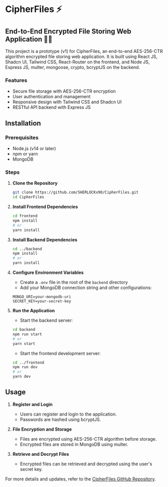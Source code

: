 # CipherFiles ⚡

## End-to-End Encrypted File Storing Web Application 🔐📂

This project is a prototype (v1) for CipherFiles, an end-to-end AES-256-CTR algorithm encrypted file storing web application. It is built using React JS, Shadcn UI, Tailwind CSS, React-Router on the frontend, and Node JS, Express JS, multer, mongoose, crypto, bcryptJS on the backend.

### Features

- Secure file storage with AES-256-CTR encryption
- User authentication and management
- Responsive design with Tailwind CSS and Shadcn UI
- RESTful API backend with Express JS

## Installation

### Prerequisites

- Node.js (v14 or later)
- npm or yarn
- MongoDB

### Steps

1. **Clone the Repository**

    ```sh
    git clone https://github.com/SHERLOCKx90/CipherFiles.git
    cd CipherFiles
    ```

2. **Install Frontend Dependencies**

    ```sh
    cd frontend
    npm install
    # or
    yarn install
    ```

3. **Install Backend Dependencies**

    ```sh
    cd ../backend
    npm install
    # or
    yarn install
    ```

4. **Configure Environment Variables**

    - Create a `.env` file in the root of the `backend` directory
    - Add your MongoDB connection string and other configurations:

    ```env
    MONGO_URI=your-mongodb-uri
    SECRET_KEY=your-secret-key
    ```

5. **Run the Application**

    - Start the backend server:

    ```sh
    cd backend
    npm run start
    # or
    yarn start
    ```

    - Start the frontend development server:

    ```sh
    cd ../frontend
    npm run dev
    # or
    yarn dev
    ```

## Usage

1. **Register and Login**

    - Users can register and login to the application.
    - Passwords are hashed using bcryptJS.

2. **File Encryption and Storage**

    - Files are encrypted using AES-256-CTR algorithm before storage.
    - Encrypted files are stored in MongoDB using multer.

3. **Retrieve and Decrypt Files**

    - Encrypted files can be retrieved and decrypted using the user's secret key.

For more details and updates, refer to the [CipherFiles GitHub Repository](https://github.com/SHERLOCKx90/CipherFiles).
